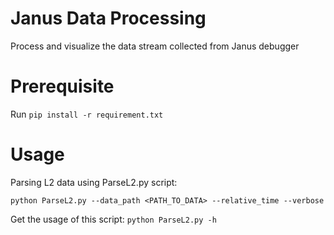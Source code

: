 # Janus Data Processing

Process and visualize the data stream collected from Janus debugger 

# Prerequisite

Run `pip install -r requirement.txt`

# Usage
Parsing L2 data using ParseL2.py script: 

```
python ParseL2.py --data_path <PATH_TO_DATA> --relative_time --verbose
```

Get the usage of this script: `python ParseL2.py -h`